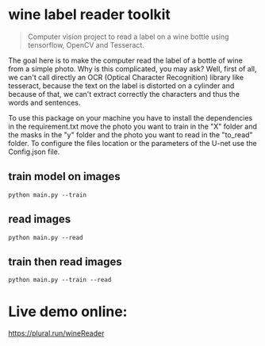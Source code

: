 # wine label reader toolkit

> Computer vision project to read a label on a wine bottle using tensorflow, OpenCV and Tesseract.

The goal here is to make the computer read the label of a bottle of wine from a simple photo. Why is this complicated, you may ask? Well, first of all, we can't call directly an OCR (Optical Character Recognition) library like tesseract, because the text on the label is distorted on a cylinder and because of that, we can't extract correctly the characters and thus the words and sentences.

To use this package on your machine you have to install the dependencies in the requirement.txt move the photo you want to train in the "X" folder and the masks in the "y" folder and the photo you want to read in the "to_read" folder.
To configure the files location or the parameters of the U-net use the Config.json file.

## train model on images
```
python main.py --train
```
## read images
```
python main.py --read
```
## train then read images
```
python main.py --train --read
```

# Live demo online:
https://plural.run/wineReader
